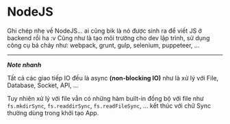 # NodeJS 

Ghi chép nhẹ về NodeJS... ai cũng bik là nó được sinh ra để viết JS ở backend rồi ha :v Cũng như là tạo môi trường cho dev lập trình, sử dụng công cụ bá cháy như: webpack, grunt, gulp, selenium, puppeteer, ... 

--- 

***Note nhanh***

Tất cả các giao tiếp IO đều là async **(non-blocking IO)** như là xử lý với File, Database, Socket, API, ... 

Tuy nhiên xử lý với file vẫn có những hàm built-in đồng bộ với file như `fs.mkdirSync`, `fs.readdirSync`, `fs.readFileSync`, ... kết thúc với chữ Sync thường dùng trong khởi tạo App. 

